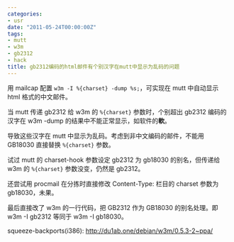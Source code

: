 ```yaml
---
categories:
- usr
date: "2011-05-24T00:00:00Z"
tags:
- mutt
- w3m
- gb2312
- hack
title: gb2312编码的html邮件有个别汉字在mutt中显示为乱码的问题
---
```


用 mailcap 配置 `w3m -I %{charset} -dump %s;`，可实现在 mutt 中自动显示 html 格式的中文邮件。

当 mutt 传递 gb2312 给 w3m 的 `%{charset}` 参数时，个别超出 gb2312 编码的汉字在 w3m -dump 的结果中不能正常显示，如软件的**軟**。

导致这些汉字在 mutt 中显示为乱码。考虑到非中文编码的邮件，不能用 GB18030 直接替换 `%{charset}` 参数。

试过 mutt 的 charset-hook 参数设定 gb2312 为 gb18030 的别名，但传递给 w3m 的 `%{charset}` 参数没变，仍然是 gb2312。

还尝试用 procmail 在分拣时直接修改 Content-Type: 栏目的 charset 参数为 gb18030，未果。

最后直接改了 w3m 的一行代码，把 GB2312 作为 GB18030 的别名处理。即 w3m -I gb2312 等同于 w3m -I gb18030。

squeeze-backports(i386): <http://du1ab.one/debian/w3m/0.5.3-2~ppa/>

